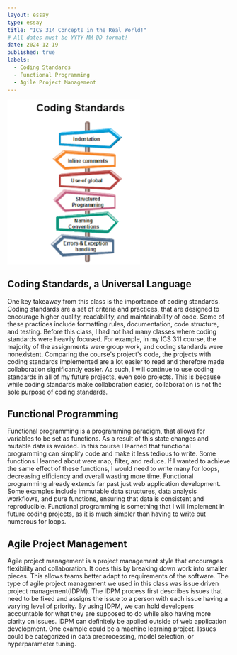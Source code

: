 ```yaml
---
layout: essay
type: essay
title: "ICS 314 Concepts in the Real World!"
# All dates must be YYYY-MM-DD format!
date: 2024-12-19
published: true
labels:
  - Coding Standards
  - Functional Programming
  - Agile Project Management
---
```


<img width="300px" class="rounced float-start pe-4" src="/img/coding_standards.png">

## Coding Standards, a Universal Language
One key takeaway from this class is the importance of coding standards. Coding standards are a set of criteria and practices, that are designed to encourage higher quality, readability, and maintainability of code. Some of these practices include formatting rules, documentation, code structure, and testing. Before this class, I had not had many classes where coding standards were heavily focused. For example, in my ICS 311 course, the majority of the assignments were group work, and coding standards were nonexistent. Comparing the course's project's code, the projects with coding standards implemented are a lot easier to read and therefore made collaboration significantly easier. As such, I will continue to use coding standards in all of my future projects, even solo projects. This is because while coding standards make collaboration easier, collaboration is not the sole purpose of coding standards.

## Functional Programming
Functional programming is a programming paradigm, that allows for variables to be set as functions. As a result of this state changes and mutable data is avoided. In this course I learned that functional programming can simplify code and make it less tedious to write. Some functions I learned about were map, filter, and reduce. If I wanted to achieve the same effect of these functions, I would need to write many for loops, decreasing efficiency and overall wasting more time. Functional programming already extends far past just web application development. Some examples include immutable data structures, data analysis workflows, and pure functions, ensuring that data is consistent and reproducible. Functional programming is something that I will implement in future coding projects, as it is much simpler than having to write out numerous for loops. 

## Agile Project Management
Agile project management is a project management style that encourages flexibility and collaboration. It does this by breaking down work into smaller pieces. This allows teams better adapt to requirements of the software. The type of agile project management we used in this class was issue driven project management(IDPM). The IDPM process first describes issues that need to be fixed and assigns the issue to a person with each issue having a varying level of priority. By using IDPM, we can hold developers accountable for what they are supposed to do while also having more clarity on issues. IDPM can definitely be applied outside of web application development. One example could be a machine learning project. Issues could be categorized in data preprocessing, model selection, or hyperparameter tuning. 